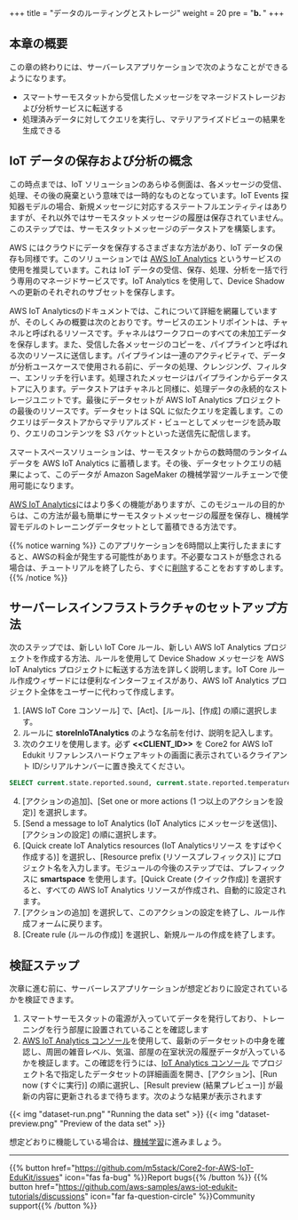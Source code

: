 +++
title = "データのルーティングとストレージ"
weight = 20
pre = "<b>b. </b>"
+++

## 本章の概要
この章の終わりには、サーバーレスアプリケーションで次のようなことができるようになります。

* スマートサーモスタットから受信したメッセージをマネージドストレージおよび分析サービスに転送する
* 処理済みデータに対してクエリを実行し、マテリアライズドビューの結果を生成できる

## IoT データの保存および分析の概念
この時点までは、IoT ソリューションのあらゆる側面は、各メッセージの受信、処理、その後の廃棄という意味では一時的なものとなっています。IoT Events 探知器モデルの場合、新規メッセージに対応するステートフルエンティティはありますが、それ以外ではサーモスタットメッセージの履歴は保存されていません。このステップでは、サーモスタットメッセージのデータストアを構築します。

AWS にはクラウドにデータを保存するさまざまな方法があり、IoT データの保存も同様です。このソリューションでは [AWS IoT Analytics](https://aws.amazon.com/iot-analytics/) というサービスの使用を推奨しています。これは IoT データの受信、保存、処理、分析を一括で行う専用のマネージドサービスです。IoT Analytics を使用して、Device Shadow への更新のそれぞれのサブセットを保存します。

AWS IoT Analyticsのドキュメントでは、これについて詳細を網羅していますが、そのしくみの概要は次のとおりです。サービスのエントリポイントは、チャネルと呼ばれるリソースです。チャネルはワークフローのすべての未加工データを保存します。また、受信した各メッセージのコピーを、パイプラインと呼ばれる次のリソースに送信します。パイプラインは一連のアクティビティで、データが分析ユースケースで使用される前に、データの処理、クレンジング、フィルター、エンリッチを行います。処理されたメッセージはパイプラインからデータストアに入ります。データストアはチャネルと同様に、処理データの永続的なストレージユニットです。最後にデータセットが AWS IoT Analytics プロジェクトの最後のリソースです。データセットは SQL に似たクエリを定義します。このクエリはデータストアからマテリアルズド・ビューとしてメッセージを読み取り、クエリのコンテンツを S3 バケットといった送信先に配信します。

スマートスペースソリューションは、サーモスタットからの数時間のランタイムデータを AWS IoT Analytics に蓄積します。その後、データセットクエリの結果によって、このデータが Amazon SageMaker の機械学習ツールチェーンで使用可能になります。

[AWS IoT Analytics](https://docs.aws.amazon.com/iotanalytics/latest/userguide/welcome.html)にはより多くの機能がありますが、このモジュールの目的からは、この方法が最も簡単にサーモスタットメッセージの履歴を保存し、機械学習モデルのトレーニングデータセットとして蓄積できる方法です。

{{% notice warning %}}
このアプリケーションを6時間以上実行したままにすると、AWSの料金が発生する可能性があります。不必要なコストが懸念される場合は、チュートリアルを終了したら、すぐに[削除](/jp/smart-spaces/conclusion.html#heading-1)することをおすすめします。
{{% /notice %}}

## サーバーレスインフラストラクチャのセットアップ方法
次のステップでは、新しい IoT Core ルール、新しい AWS IoT Analytics プロジェクトを作成する方法、ルールを使用して Device Shadow メッセージを AWS IoT Analytics プロジェクトに転送する方法を詳しく説明します。IoT Core ルール作成ウィザードには便利なインターフェイスがあり、AWS IoT Analytics プロジェクト全体をユーザーに代わって作成します。

1. [AWS IoT Core コンソール] で、[Act]、[ルール]、[作成] の順に選択します。
2. ルールに **storeInIoTAnalytics** のような名前を付け、説明を記入します。
3. 次のクエリを使用します。必ず **<<CLIENT_ID>>** を Core2 for AWS IoT Edukit リファレンスハードウェアキットの画面に表示されているクライアント ID/シリアルナンバーに置き換えてください。

```SQL
SELECT current.state.reported.sound, current.state.reported.temperature, current.state.reported.hvacStatus, current.state.reported.roomOccupancy, timestamp FROM '$aws/things/<<CLIENT_ID>>/shadow/update/documents'
```

4. [アクションの追加]、[Set one or more actions (1 つ以上のアクションを設定)] を選択します。
5. [Send a message to IoT Analytics (IoT Analytics にメッセージを送信)]、[アクションの設定] の順に選択します。
6. [Quick create IoT Analytics resources (IoT Analyticsリソース をすばやく作成する)] を選択し、[Resource prefix (リソースプレフィックス)] にプロジェクト名を入力します。モジュールの今後のステップでは、プレフィックスに **smartspace** を使用します。[Quick Create (クイック作成)] を選択すると、すべての AWS IoT Analytics リソースが作成され、自動的に設定されます。
7. [アクションの追加] を選択して、このアクションの設定を終了し、ルール作成フォームに戻ります。
8. [Create rule (ルールの作成)] を選択し、新規ルールの作成を終了します。

## 検証ステップ

次章に進む前に、サーバーレスアプリケーションが想定どおりに設定されているかを検証できます。

1. スマートサーモスタットの電源が入っていてデータを発行しており、トレーニングを行う部屋に設置されていることを確認します
1. [AWS IoT Analytics コンソール](https://us-west-2.console.aws.amazon.com/iotanalytics/home?region=us-west-2#/datasets)を使用して、最新のデータセットの中身を確認し、周囲の雑音レベル、気温、部屋の在室状況の履歴データが入っているかを検証します。この確認を行うには、[IoT Analytics コンソール](https://us-west-2.console.aws.amazon.com/iotanalytics/home?region=us-west-2#/datasets) でプロジェクト名で指定したデータセットの詳細画面を開き、[アクション]、[Run now (すぐに実行)] の順に選択し、[Result preview (結果プレビュー)] が最新の内容に更新されるまで待ちます。次のような結果が表示されます

{{< img "dataset-run.png" "Running the data set" >}}
{{< img "dataset-preview.png" "Preview of the data set" >}}

想定どおりに機能している場合は、[機械学習](/jp/smart-spaces/machine-learning.html)に進みましょう。

---
{{% button href="https://github.com/m5stack/Core2-for-AWS-IoT-EduKit/issues" icon="fas fa-bug" %}}Report bugs{{% /button %}} {{% button href="https://github.com/aws-samples/aws-iot-edukit-tutorials/discussions" icon="far fa-question-circle" %}}Community support{{% /button %}}